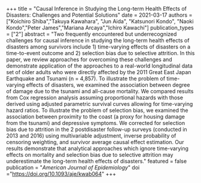 +++
title = "Causal Inference in Studying the Long-term Health Effects of Disasters: Challenges and Potential Solutions"
date = 2021-03-17
authors = ["Koichiro Shiba","Takuya Kawahara", "Jun Aida", "Katsunori Kondo", "Naoki Kondo","Peter James","Mariana Arcaya","Ichiro Kawachi"]
publication_types = ["2"]
abstract = "Two frequently encountered but underrecognized challenges for causal inference in studying the long-term health effects of disasters among survivors include 1) time-varying effects of disasters on a time-to-event outcome and 2) selection bias due to selective attrition. In this paper, we review approaches for overcoming these challenges and demonstrate application of the approaches to a real-world longitudinal data set of older adults who were directly affected by the 2011 Great East Japan Earthquake and Tsunami (n = 4,857). To illustrate the problem of time-varying effects of disasters, we examined the association between degree of damage due to the tsunami and all-cause mortality. We compared results from Cox regression analysis assuming proportional hazards with those derived using adjusted parametric survival curves allowing for time-varying hazard ratios. To illustrate the problem of selection bias, we examined the association between proximity to the coast (a proxy for housing damage from the tsunami) and depressive symptoms. We corrected for selection bias due to attrition in the 2 postdisaster follow-up surveys (conducted in 2013 and 2016) using multivariable adjustment, inverse probability of censoring weighting, and survivor average causal effect estimation. Our results demonstrate that analytical approaches which ignore time-varying effects on mortality and selection bias due to selective attrition may underestimate the long-term health effects of disasters."
featured = false
publication = "*American Journal of Epidemiology*"
doi ="https://doi.org/10.1093/aje/kwab064"
+++
